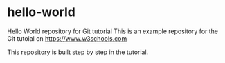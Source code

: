 # hello-world
Hello World repository for Git tutorial
This is an example repository for the Git tutoial on https://www.w3schools.com

This repository is built step by step in the tutorial.      